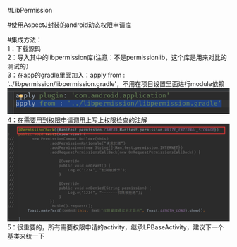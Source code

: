 #LibPermission

#使用AspectJ封装的android动态权限申请库

#集成方法：<br/>
  1：下载源码<br/>
  2：导入其中的libpermission库(注意：不是permissionlib，这个库是用来对比的测试的）<br/>
  3：在app的gradle里面加入：apply from : '../libpermission/libpermission.gradle'，不用在项目设置里面进行module依赖<br/>
  ![image](https://github.com/tdjqsh/LibPermission/blob/master/images/1.png)
  <br>
  4：在需要用到权限申请调用上写上权限检查的注解<br>
  ![image](https://github.com/tdjqsh/LibPermission/blob/master/images/3.png)
  5：很重要的，所有需要权限申请的activity，继承LPBaseActivity，建议下一个基类来统一下
